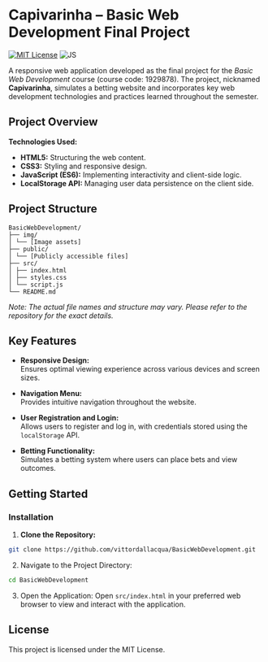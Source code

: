 # Capivarinha – Basic Web Development Final Project

[![MIT License](https://img.shields.io/badge/License-MIT-green.svg)](LICENSE)
![JS](https://img.shields.io/badge/Built_with-JavaScript-yellow)

A responsive web application developed as the final project for the *Basic Web Development* course (course code: 1929878). The project, nicknamed **Capivarinha**, simulates a betting website and incorporates key web development technologies and practices learned throughout the semester.

## Project Overview

**Technologies Used:**
- **HTML5:** Structuring the web content.
- **CSS3:** Styling and responsive design.
- **JavaScript (ES6):** Implementing interactivity and client-side logic.
- **LocalStorage API:** Managing user data persistence on the client side.

## Project Structure

```
BasicWebDevelopment/
├── img/
│ └── [Image assets]
├── public/
│ └── [Publicly accessible files]
├── src/
│ ├── index.html
│ ├── styles.css
│ └── script.js
└── README.md
```

*Note: The actual file names and structure may vary. Please refer to the repository for the exact details.*

## Key Features

- **Responsive Design:**  
  Ensures optimal viewing experience across various devices and screen sizes.

- **Navigation Menu:**  
  Provides intuitive navigation throughout the website.

- **User Registration and Login:**  
  Allows users to register and log in, with credentials stored using the `localStorage` API.

- **Betting Functionality:**  
  Simulates a betting system where users can place bets and view outcomes.

## Getting Started

### Installation

1. **Clone the Repository:**
```bash
git clone https://github.com/vittordallacqua/BasicWebDevelopment.git
```
   
2. Navigate to the Project Directory:

```bash
cd BasicWebDevelopment
```

3. Open the Application:
Open ```src/index.html``` in your preferred web browser to view and interact with the application.

## License

This project is licensed under the MIT License.
